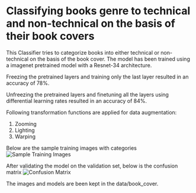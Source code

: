 # Classifying books genre to technical and non-technical on the basis of their book covers

This Classifier tries to categorize books into either technical or non-technical
on the basis of the book cover. The model has been trained using a imagenet
pretrained model with a Resnet-34 architecture.

Freezing the pretrained layers and training only the last layer resulted in an
accuracy of 78%.

Unfreezing the pretrained layers and finetuning all the layers using differential
learning rates resulted in an accuracy of 84%.

Following transformation functions are applied for data augmentation:
1. Zooming
2. Lighting
3. Warping

Below are the sample training images with categories
![Sample Training Images](https://raw.githubusercontent.com/anubhavmaity/master/data/book_cover_train.png)

After validating the model on the validation set, below is the confusion matrix
![Confusion Matrix](https://raw.githubusercontent.com/anubhavmaity/master/data/book_cover_train.png)


The images and models are been kept in the data/book_cover.
